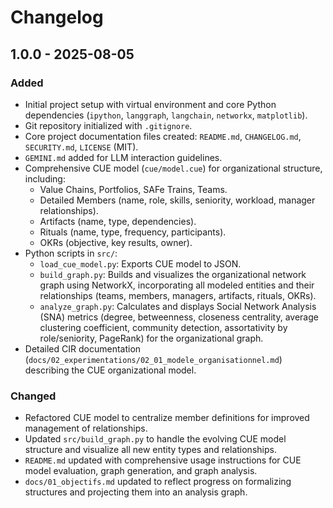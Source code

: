 # Changelog

## 1.0.0 - 2025-08-05

### Added
- Initial project setup with virtual environment and core Python dependencies (`ipython`, `langgraph`, `langchain`, `networkx`, `matplotlib`).
- Git repository initialized with `.gitignore`.
- Core project documentation files created: `README.md`, `CHANGELOG.md`, `SECURITY.md`, `LICENSE` (MIT).
- `GEMINI.md` added for LLM interaction guidelines.
- Comprehensive CUE model (`cue/model.cue`) for organizational structure, including:
    - Value Chains, Portfolios, SAFe Trains, Teams.
    - Detailed Members (name, role, skills, seniority, workload, manager relationships).
    - Artifacts (name, type, dependencies).
    - Rituals (name, type, frequency, participants).
    - OKRs (objective, key results, owner).
- Python scripts in `src/`:
    - `load_cue_model.py`: Exports CUE model to JSON.
    - `build_graph.py`: Builds and visualizes the organizational network graph using NetworkX, incorporating all modeled entities and their relationships (teams, members, managers, artifacts, rituals, OKRs).
    - `analyze_graph.py`: Calculates and displays Social Network Analysis (SNA) metrics (degree, betweenness, closeness centrality, average clustering coefficient, community detection, assortativity by role/seniority, PageRank) for the organizational graph.
- Detailed CIR documentation (`docs/02_experimentations/02_01_modele_organisationnel.md`) describing the CUE organizational model.

### Changed
- Refactored CUE model to centralize member definitions for improved management of relationships.
- Updated `src/build_graph.py` to handle the evolving CUE model structure and visualize all new entity types and relationships.
- `README.md` updated with comprehensive usage instructions for CUE model evaluation, graph generation, and graph analysis.
- `docs/01_objectifs.md` updated to reflect progress on formalizing structures and projecting them into an analysis graph.